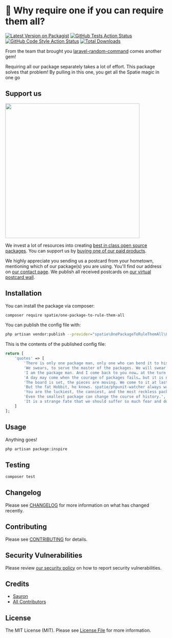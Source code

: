 # 💍 Why require one if you can require them all?

[![Latest Version on Packagist](https://img.shields.io/packagist/v/spatie/one-package-to-rule-them-all.svg?style=flat-square)](https://packagist.org/packages/spatie/one-package-to-rule-them-all)
[![GitHub Tests Action Status](https://img.shields.io/github/workflow/status/spatie/one-package-to-rule-them-all/run-tests?label=tests)](https://github.com/spatie/one-package-to-rule-them-all/actions?query=workflow%3ATests+branch%3Amaster)
[![GitHub Code Style Action Status](https://img.shields.io/github/workflow/status/spatie/one-package-to-rule-them-all/Check%20&%20fix%20styling?label=code%20style)](https://github.com/spatie/one-package-to-rule-them-all/actions?query=workflow%3A"Check+%26+fix+styling"+branch%3Amaster)
[![Total Downloads](https://img.shields.io/packagist/dt/spatie/one-package-to-rule-them-all.svg?style=flat-square)](https://packagist.org/packages/spatie/one-package-to-rule-them-all)

From the team that brought you [laravel-random-command](https://github.com/spatie/laravel-random-command) comes another gem!

Requiring all our package separately takes a lot of effort. This package solves that problem! By pulling in this one, you get all the Spatie magic in one go 

## Support us

[<img src="https://github-ads.s3.eu-central-1.amazonaws.com/package-one-package-to-rule-them-all-laravel.jpg?t=1" width="419px" />](https://spatie.be/github-ad-click/package-one-package-to-rule-them-all-laravel)

We invest a lot of resources into creating [best in class open source packages](https://spatie.be/open-source). You can support us by [buying one of our paid products](https://spatie.be/open-source/support-us).

We highly appreciate you sending us a postcard from your hometown, mentioning which of our package(s) you are using. You'll find our address on [our contact page](https://spatie.be/about-us). We publish all received postcards on [our virtual postcard wall](https://spatie.be/open-source/postcards).

## Installation

You can install the package via composer:

```bash
composer require spatie/one-package-to-rule-them-all
```

You can publish the config file with:
```bash
php artisan vendor:publish --provider="spatie\OnePackageToRuleThemAll\OnePackageToRuleThemAllServiceProvider" --tag="one-package-to-rule-them-all-config"
```

This is the contents of the published config file:

```php
return [
    'quotes' => [
        'There is only one package man, only one who can bend it to his will. And he does not share power.',
        'We swears, to serve the master of the packages. We will swear on… on the Precious!',
        'I am the package man. And I come back to you now… at the turn of the tide.',
        'A day may come when the courage of packages fails… but it is not THIS day',
        'The board is set, the pieces are moving. We come to it at last, the great package of our time.',
        'But the fat Hobbit, he knows. spatie/phpunit-watcher always watching.',
        'You are the luckiest, the canniest, and the most reckless package I ever knew. Bless you, laddie.',
        'Even the smallest package can change the course of history.',
        'It is a strange fate that we should suffer so much fear and doubt over so small a thing… such a little package.'
    ]
];
```

## Usage

Anything goes!
```bash
php artisan package:inspire
```

## Testing

```bash
composer test
```

## Changelog

Please see [CHANGELOG](CHANGELOG.md) for more information on what has changed recently.

## Contributing

Please see [CONTRIBUTING](.github/CONTRIBUTING.md) for details.

## Security Vulnerabilities

Please review [our security policy](../../security/policy) on how to report security vulnerabilities.

## Credits

- [Sauron](https://github.com/sauron)
- [All Contributors](../../contributors)

## License

The MIT License (MIT). Please see [License File](LICENSE.md) for more information.
